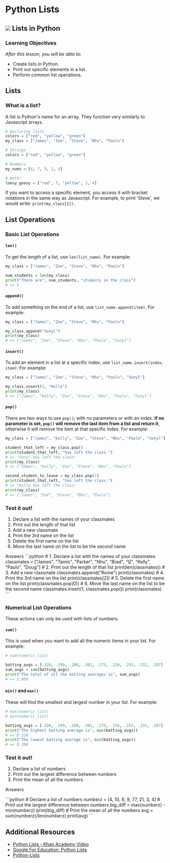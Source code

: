 # Python Lists

## ![](https://ga-dash.s3.amazonaws.com/production/assets/logo-9f88ae6c9c3871690e33280fcf557f33.png) Lists in Python

### Learning Objectives

_After this lesson, you will be able to:_

* Create lists in Python.
* Print out specific elements in a list.
* Perform common list operations.

## Lists

### What is a list?

A list is Python's name for an array. They function very similarly to Javascript arrays.

```python
# Declaring lists
colors = ["red", "yellow", "green"]
my_class = ["James", "Zoe", "Steve", "Nhu", "Paulo"]

# Strings
colors = ["red", "yellow", "green"]

# Numbers
my_nums = [4, 7, 9, 1, 4]

# Both!
loosy_goosy = ["red", 7, "yellow", 1, 4]
```

If you want to access a specific element, you access it with bracket notations in the same way as Javascript. For example, to print 'Steve', we would write: `print(my_class[2])`.

## List Operations

### Basic List Operations

#### `len()`

To get the length of a list, use `len(list_name)`. For example:

```python
my_class = ["James", "Zoe", "Steve", "Nhu", "Paulo"]

num_students = len(my_class)
print("There are", num_students, "students in the class")
# => 5
```

#### `append()`

To add something on the end of a list, use `list_name.append(item)`. For example:

```python
my_class = ["James", "Zoe", "Steve", "Nhu", "Paulo"]

my_class.append("Sonyl")
print(my_class)
# => ["James", "Zoe", "Steve", "Nhu", "Paulo", "Sonyl"]
```

#### `insert()`

To add an element in a list at a specific index, use `list_name.insert(index, item)`. For example:

```python
my_class = ["James", "Zoe", "Steve", "Nhu", "Paulo", "Sonyl"]

my_class.insert(1, "Kelly")
print(my_class)
# => ["James", "Kelly", "Zoe", "Steve", "Nhu", "Paulo", "Sonyl"]
```

#### `pop()`

There are two ways to use `pop()`; with no parameters or with an index. **If no parameter is set, `pop()` will remove the last item from a list and return it**, otherwise it will remove the item at that specific index. For example:

```python
my_class = ["James", "Kelly", "Zoe", "Steve", "Nhu", "Paulo", "Sonyl"]

student_that_left = my_class.pop()
print(student_that_left, "has left the class.")
# => "Sonyl has left the class"
print(my_class)
# => ["James", "Kelly", "Zoe", "Steve", "Nhu", "Paulo"]

second_student_to_leave = my_class.pop(1)
print(student_that_left, "has left the class.")
# => "Kelly has left the class"
print(my_class)
# => ["James", "Zoe", "Steve", "Nhu", "Paulo"]
```

### Test it out!

1. Declare a list with the names of your classmates
2. Print out the length of that list
3. Add a new classmate
4. Print the 3rd name on the list
5. Delete the first name on the list
6. Move the last name on the list to be the second name

Answers \`\`\`python \# 1. Declare a list with the names of your classmates classmates = \["James", "Tamis", "Parker", "Nhu", "Brad", "Q", "Kelly", "Paulo", "Doug"\] \# 2. Print out the length of that list print\(len\(classmates\)\) \# 3. Add a new classmate classmates.append\("Rome"\) print\(classmates\) \# 4. Print the 3rd name on the list print\(classmates\[2\]\) \# 5. Delete the first name on the list print\(classmates.pop\(0\)\) \# 6. Move the last name on the list to be the second name classmates.insert\(1, classmates.pop\(\)\) print\(classmates\) \`\`\`

### Numerical List Operations

These actions can only be used with lists of numbers.

#### `sum()`

This is used when you want to add all the numeric items in your list. For example:

```python
# sum(numeric_list)

batting_avgs = [.328, .299, .208, .301, .275, .226, .253, .232, .287]
sum_avgs = sum(batting_avgs)
print("The total of all the batting averages is", sum_avgs)
# => 2.409
```

#### `min()` and `max()`

These will find the smallest and largest number in your list. For example:

```python
# max(numeric_list)
# min(numeric_list)

batting_avgs = [.328, .299, .208, .301, .275, .226, .253, .232, .287]
print("The highest batting average is", max(batting_avgs))
# => 0.328
print("The lowest batting average is", min(batting_avgs))
# => 0.208
```

### Test it out!

1. Declare a list of numbers
2. Print out the largest difference between numbers
3. Print the mean of all the numbers

Answers

 \`\`\`python \# Declare a list of numbers numberz = \[4, 10, 8, 9, 77, 21, 3, 4\] \# Print out the largest difference between numbers big\_diff = max\(numberz\) - min\(numberz\) print\(big\_diff\) \# Print the mean of all the numbers avg = sum\(numberz\)/len\(numberz\) print\(avg\) \`\`\`

## Additional Resources

* [Python Lists - Khan Academy Video](https://www.youtube.com/watch?v=zEyEC34MY1A)
* [Google For Education: Python Lists](https://developers.google.com/edu/python/lists)
* [Python-Lists](https://www.tutorialspoint.com/python/python_lists.htm)

